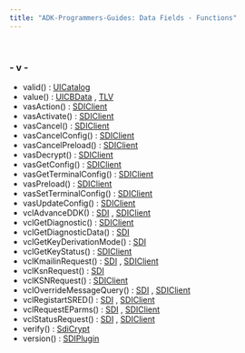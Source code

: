 ```yaml
---
title: "ADK-Programmers-Guides: Data Fields - Functions"
---
```


 

### - v -

- valid() : <a href="class_u_i_catalog.md#a9b7ed11a4b19fd017a125345cdb7ef4e">UICatalog</a>
- value() : <a href="classvfigui_1_1_u_i_c_b_data.md#a6a1c0b7b6184ecbb60c360005be6e821">UICBData</a> , <a href="classvfisdi_1_1_t_l_v.md#a275964d772537b4db3c7bdec7d53f85c">TLV</a>
- vasAction() : <a href="group__sdivas.md#gad286a6d53139efbfcecd1feb7217e348">SDIClient</a>
- vasActivate() : <a href="group__sdivas.md#gaf126e697ae90b281c40f39f12da03a10">SDIClient</a>
- vasCancel() : <a href="group__sdivas.md#gaa71f392b153b5bb901159a5953d06f55">SDIClient</a>
- vasCancelConfig() : <a href="group__sdivas.md#gae24680ea4deab35ba4a6e3124c5e0683">SDIClient</a>
- vasCancelPreload() : <a href="group__sdivas.md#gae2a688f4a50c36632c5e690f86b9ec15">SDIClient</a>
- vasDecrypt() : <a href="group__sdivas.md#ga34b42c5ac7267717ec6d59f4a4dfe325">SDIClient</a>
- vasGetConfig() : <a href="group__sdivas.md#gac85917981f00dbad710c46151a43197c">SDIClient</a>
- vasGetTerminalConfig() : <a href="group__sdivas.md#ga0f4b1008a858641f0dc600b8e5f13398">SDIClient</a>
- vasPreload() : <a href="group__sdivas.md#ga2335b9dd2f80d75773117da7968f8635">SDIClient</a>
- vasSetTerminalConfig() : <a href="group__sdivas.md#gaf0cc3c42dbe67a61120be93a0cb0bfd0">SDIClient</a>
- vasUpdateConfig() : <a href="group__sdivas.md#gaa4d6d9c81879faf1a5385a6fc66f3181">SDIClient</a>
- vclAdvanceDDK() : <a href="classlibsdi_1_1_s_d_i.md#a1cf3b5f5e00f75b8b82e5c5ba9dfe1cc">SDI</a> , <a href="group__sdivcl.md#gaff50c98f2540bf72ca092a0083c0daec">SDIClient</a>
- vclGetDiagnostic() : <a href="group__sdivcl.md#ga79e57d0c092f5a18c36d852ecf7c158c">SDIClient</a>
- vclGetDiagnosticData() : <a href="classlibsdi_1_1_s_d_i.md#a12c0ecba8fff6526c6a5e4792a73ceeb">SDI</a>
- vclGetKeyDerivationMode() : <a href="classlibsdi_1_1_s_d_i.md#ab46e60a6ce8dd17f1fb24dc5e7dd9b9d">SDI</a>
- vclGetKeyStatus() : <a href="group__sdivcl.md#ga82c50ed2830bb5117e1fd87001159567">SDIClient</a>
- vclKmailinRequest() : <a href="classlibsdi_1_1_s_d_i.md#a66c1988cc3ccf6ca13f8ad59450352f1">SDI</a> , <a href="group__sdivcl.md#ga1fbb4172e4c09faf39c3fdfdee9daef8">SDIClient</a>
- vclKsnRequest() : <a href="classlibsdi_1_1_s_d_i.md#a261f6bdbcafd6c534f01c421904eccd1">SDI</a>
- vclKSNRequest() : <a href="group__sdivcl.md#ga32d0357a802b9dd30b3cd5e7a3748315">SDIClient</a>
- vclOverrideMessageQuery() : <a href="classlibsdi_1_1_s_d_i.md#a954bd544e6fb25b844fa5d5ee7ed24c6">SDI</a> , <a href="group__sdivcl.md#ga68094cdd24984184c90eb0a573fdceb3">SDIClient</a>
- vclRegistartSRED() : <a href="classlibsdi_1_1_s_d_i.md#a84bb654abf9388f58e854c96f6bb33e8">SDI</a> , <a href="group__sdivcl.md#ga0d731f9c0502d15cedeb1046c786b9f6">SDIClient</a>
- vclRequestEParms() : <a href="classlibsdi_1_1_s_d_i.md#ad4b7d516003824adc33cda3159a165a1">SDI</a> , <a href="group__sdivcl.md#gafceace21d5f29bc3aad1b18d02699bed">SDIClient</a>
- vclStatusRequest() : <a href="classlibsdi_1_1_s_d_i.md#a62263d75586d6f8f4d81e6f1576f9537">SDI</a> , <a href="group__sdivcl.md#ga4c92d4827ccd8f9578afbda845178f41">SDIClient</a>
- verify() : <a href="classlibsdi_1_1_sdi_crypt.md#ae60ef41731e7c9a7b9aa4b48d23b785a">SdiCrypt</a>
- version() : <a href="class_s_d_i_plugin.md#a796f4754af60a767410df08daef5dc06">SDIPlugin</a>
